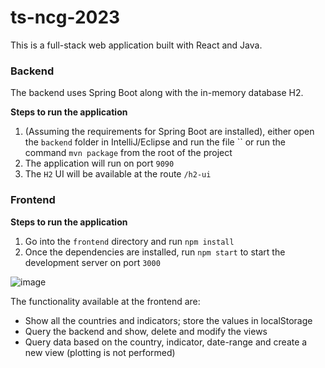 # ts-ncg-2023

This is a full-stack web application built with React and Java.

### Backend

The backend uses Spring Boot along with the in-memory database H2.

**Steps to run the application**
1. (Assuming the requirements for Spring Boot are installed), either open the `backend` folder in IntelliJ/Eclipse and run the file `` or run the command `mvn package` from the root of the project
2. The application will run on port `9090`
3. The `H2` UI will be available at the route `/h2-ui`

### Frontend

**Steps to run the application**
1. Go into the `frontend` directory and run `npm install`
2. Once the dependencies are installed, run `npm start` to start the development server on port `3000`

![image](https://github.com/Namyalg/ts-ncg-2023/assets/53875297/c5bedc45-9805-454d-9df5-7c2d0008fac9)

The functionality available at the frontend are:
- Show all the countries and indicators; store the values in localStorage
- Query the backend and show, delete and modify the views
- Query data based on the country, indicator, date-range and create a new view (plotting is not performed)



